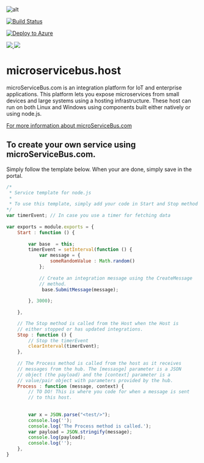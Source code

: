 ﻿![alt](https://blogical.blob.core.windows.net/microservicebus/Logosmall.png)

[![Build Status](https://travis-ci.org/microServiceBus/microservicebus.node.svg?branch=master)](https://travis-ci.org/microServiceBus/microservicebus.node/)

[![Deploy to Azure](http://azuredeploy.net/deploybutton.png)](https://azuredeploy.net/)

<a href="https://portal.azure.com/#create/Microsoft.Template/uri/https%3A%2F%2Fgithub.com%2FmicroServiceBus%2Fmicroservicebus.node%2Fblob%2Fmaster%2Fazuredeploy.json" target="_blank">
    <img src="http://azuredeploy.net/deploybutton.png"/>
</a>
<a href="http://armviz.io/#/?load=https%3A%2F%2Fgithub.com%2FmicroServiceBus%2Fmicroservicebus.node%2Fblob%2Fmaster%2Fazuredeploy.json" target="_blank">
    <img src="http://armviz.io/visualizebutton.png"/>
</a>



# microservicebus.host
microServiceBus.com is an integration platform for IoT and enterprise applications. This platform lets you expose microservices from small devices and large systems using a hosting infrastructure. These host can run on both Linux and Windows using components built either natively or using node.js.

[For more information about microServiceBus.com](https://microservicebus.com)

## To create your own service using microServiceBus.com.
Simply follow the template below. When your are done, simply save in the portal.

```javascript
/* 
 * Service template for node.js
 * 
 * To use this template, simply add your code in Start and Stop method
*/
var timerEvent; // In case you use a timer for fetching data
 
var exports = module.exports = {
    Start : function () {
     
        var base  = this;
        timerEvent = setInterval(function () {
            var message = {
                someRandomValue : Math.random() 
            };
                
            // Create an integration message using the CreateMessage 
            // method.
             base.SubmitMessage(message);  
             
        }, 3000);    
        
    },

    // The Stop method is called from the Host when the Host is 
    // either stopped or has updated integrations. 
    Stop : function () {
        // Stop the timerEvent
        clearInterval(timerEvent);
    },    
    
    // The Process method is called from the host as it receives 
    // messages from the hub. The [messasge] parameter is a JSON 
    // object (the payload) and the [context] parameter is a 
    // value/pair object with parameters provided by the hub.
    Process : function (message, context) {
        // TO DO! This is where you code for when a message is sent
        // to this host.
        
        
        var x = JSON.parse("<test/>");
        console.log('');
        console.log('The Process method is called.');
        var payload = JSON.stringify(message);
        console.log(payload);
        console.log('');
    },  
}


```
